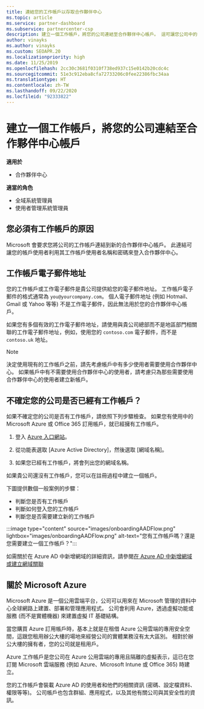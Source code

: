 ```yaml
---
title: 連結您的工作帳戶以存取合作夥伴中心
ms.topic: article
ms.service: partner-dashboard
ms.subservice: partnercenter-csp
description: 建立一個工作帳戶，將您的公司連結至合作夥伴中心帳戶。 這可讓您公司中的員工存取合作夥伴中心。
author: vinayks
ms.author: vinayks
ms.custom: SEOAPR.20
ms.localizationpriority: high
ms.date: 11/25/2019
ms.openlocfilehash: 2cc30c3681f0310f738ed937c15e0142b20cdc4c
ms.sourcegitcommit: 51e3c912eba8cfa72733206c0fee22386fbc34aa
ms.translationtype: HT
ms.contentlocale: zh-TW
ms.lasthandoff: 09/22/2020
ms.locfileid: "92333822"
---
```

# <a name="create-a-work-account-that-links-your-company-to-your-partner-center-account"></a>建立一個工作帳戶，將您的公司連結至合作夥伴中心帳戶

**適用於**

- 合作夥伴中心

**適當的角色**

- 全域系統管理員
- 使用者管理系統管理員

## <a name="why-you-need-a-work-account"></a>您必須有工作帳戶的原因

Microsoft 會要求您將公司的工作帳戶連結到新的合作夥伴中心帳戶。 此連結可讓您的帳戶使用者利用其工作帳戶使用者名稱和密碼來登入合作夥伴中心。

## <a name="the-work-account-email-address"></a>工作帳戶電子郵件地址

您的工作帳戶或工作電子郵件是貴公司提供給您的電子郵件地址。 工作帳戶電子郵件的格式通常為 `you@yourcompany.com`。 個人電子郵件地址 (例如 Hotmail、Gmail 或 Yahoo 等等) 不是工作電子郵件，因此無法用於您的合作夥伴中心帳戶。

如果您有多個有效的工作電子郵件地址，請使用與貴公司總部而不是地區部門相關聯的工作電子郵件地址，例如，使用您的 `contoso.com` 電子郵件，而不是 `contoso.uk` 地址。

> [!NOTE]  
> 決定使用現有的工作帳戶之前，請先考慮帳戶中有多少使用者需要使用合作夥伴中心。 如果帳戶中有不需要使用合作夥伴中心的使用者，請考慮只為那些需要使用合作夥伴中心的使用者建立新帳戶。

## <a name="not-sure-if-your-company-already-has-a-work-account"></a>不確定您的公司是否已經有工作帳戶？

如果不確定您的公司是否有工作帳戶，請依照下列步驟檢查。 如果您有使用中的 Microsoft Azure 或 Office 365 訂用帳戶，就已經擁有工作帳戶。

1. 登入 [Azure 入口網站](https://portal.azure.com)。

2. 從功能表選取 [Azure Active Directory]，然後選取 [網域名稱]。

3. 如果您已經有工作帳戶，將會列出您的網域名稱。

如果貴公司還沒有工作帳戶，您可以在註冊過程中建立一個帳戶。

下圖提供數個一般案例的步驟：

- 判斷您是否有工作帳戶
- 判斷如何登入您的工作帳戶
- 判斷您是否需要建立新的工作帳戶

:::image type="content" source="images/onboardingAADFlow.png" lightbox="images/onboardingAADFlow.png" alt-text="您有工作帳戶嗎？還是您需要建立一個工作帳戶？":::

如需關於在 Azure AD 中新增網域的詳細資訊，請參閱[在 Azure AD 中新增網域或建立網域關聯](/azure/active-directory/active-directory-add-domain)

## <a name="about-microsoft-azure"></a>關於 Microsoft Azure

Microsoft Azure 是一個公用雲端平台，公司可以用來在 Microsoft 管理的資料中心全球網路上建置、部署和管理應用程式。 公司會利用 Azure，透過虛擬功能或服務 (而不是實體機器) 來建置虛擬 IT 基礎結構。

當您購買 Azure 訂用帳戶時，基本上就是在租借 Azure 公用雲端的專用安全空間，這跟您租用辦公大樓的場地來經營公司的實體業務沒有太大區別。 相對於辦公大樓的擁有者，您的公司就是租用戶。

Azure 工作帳戶是您公司在 Azure 公用雲端的專用且隔離的虛擬表示，這已在您訂閱 Microsoft 雲端服務 (例如 Azure、Microsoft Intune 或 Office 365) 時建立。

您的工作帳戶會裝載 Azure AD 的使用者和他們的相關資訊 (密碼、設定檔資料、權限等等)。 公司帳戶也包含群組、應用程式，以及其他有關公司與其安全性的資訊。